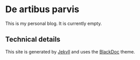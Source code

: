 # De artibus parvis

This is my personal blog. It is currently empty.

## Technical details

This site is generated by [Jekyll](http://jekyllrb.com) and uses the [BlackDoc](https://github.com/karloespiritu/BlackDoc) theme.
